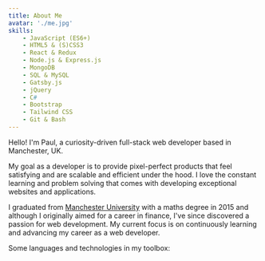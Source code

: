 ```yaml
---
title: About Me
avatar: './me.jpg'
skills:
    - JavaScript (ES6+)
    - HTML5 & (S)CSS3
    - React & Redux
    - Node.js & Express.js
    - MongoDB
    - SQL & MySQL
    - Gatsby.js
    - jQuery
    - C#
    - Bootstrap
    - Tailwind CSS
    - Git & Bash
---
```


Hello! I'm Paul, a curiosity-driven full-stack web developer based in Manchester, UK.

My goal as a developer is to provide pixel-perfect products that feel satisfying and are scalable and efficient under the hood. I love the constant learning and problem solving that comes with developing exceptional websites and applications.

I graduated from [Manchester University](https://www.https://www.manchester.ac.uk/) with a maths degree in 2015 and although I originally aimed for a career in finance, I've since discovered a passion for web development. My current focus is on continuously learning and advancing my career as a web developer.

Some languages and technologies in my toolbox:

